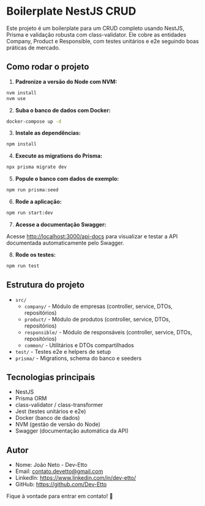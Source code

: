 # Boilerplate NestJS CRUD

Este projeto é um boilerplate para um CRUD completo usando NestJS, Prisma e validação robusta com class-validator. Ele cobre as entidades Company, Product e Responsible, com testes unitários e e2e seguindo boas práticas de mercado.

## Como rodar o projeto

1. **Padronize a versão do Node com NVM:**

```sh
nvm install
nvm use
```

2. **Suba o banco de dados com Docker:**

```sh
docker-compose up -d
```

3. **Instale as dependências:**

```sh
npm install
```

4. **Execute as migrations do Prisma:**

```sh
npx prisma migrate dev
```

5. **Popule o banco com dados de exemplo:**

```sh
npm run prisma:seed
```

6. **Rode a aplicação:**

```sh
npm run start:dev
```

7. **Acesse a documentação Swagger:**

Acesse [http://localhost:3000/api-docs](http://localhost:3000/api-docs) para visualizar e testar a API documentada automaticamente pelo Swagger.

8. **Rode os testes:**

```sh
npm run test
```

## Estrutura do projeto

- `src/`
  - `company/` - Módulo de empresas (controller, service, DTOs, repositórios)
  - `product/` - Módulo de produtos (controller, service, DTOs, repositórios)
  - `responsible/` - Módulo de responsáveis (controller, service, DTOs, repositórios)
  - `common/` - Utilitários e DTOs compartilhados
- `test/` - Testes e2e e helpers de setup
- `prisma/` - Migrations, schema do banco e seeders

## Tecnologias principais
- NestJS
- Prisma ORM
- class-validator / class-transformer
- Jest (testes unitários e e2e)
- Docker (banco de dados)
- NVM (gestão de versão do Node)
- Swagger (documentação automática da API)

## Autor

- Nome: João Neto - Dev-Etto
- Email: contato.devetto@gmail.com
- LinkedIn: https://www.linkedin.com/in/dev-etto/
- GitHub: https://github.com/Dev-Etto

Fique à vontade para entrar em contato! 🚀
